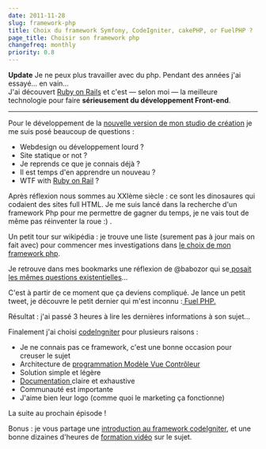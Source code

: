 ```yaml
---
date: 2011-11-28
slug: framework-php
title: Choix du framework Symfony, CodeIgniter, cakePHP, or FuelPHP ?
page_title: Choisir son framework php
changefreq: monthly
priority: 0.8
---
```


__Update__ Je ne peux plus travailler avec du php. Pendant des années j'ai essayé… en vain… <br>
J'ai découvert [Ruby on Rails](https://github.com/flexbox) et c'est — selon moi — la meilleure technologie pour faire __sérieusement du développement Front-end__.

---

Pour le développement de la [nouvelle version de mon studio de création](https://archive.davidl.fr) je me suis posé beaucoup de questions :

- Webdesign ou développement lourd ?
- Site statique or not ?
- Je reprends ce que je connais déjà ?
- Il est temps d'en apprendre un nouveau ?
- WTF with [Ruby on Rail](http://fr.wikipedia.org/wiki/Ruby_on_Rails) ?

Après réflexion nous sommes au XXIème siècle : ce sont les dinosaures qui codaient des sites full HTML. Je me suis lancé dans la recherche d'un framework Php pour me permettre de gagner du temps, je ne vais tout de même pas réinventer la roue :) .

Un petit tour sur wikipédia : je trouve une liste (surement pas à jour mais on fait avec) pour commencer mes investigations dans [le choix de mon framework php](http://fr.wikipedia.org/wiki/Liste_de_frameworks_PHP).

Je retrouve dans mes bookmarks une réflexion de @babozor qui se[ posait les mêmes questions existentielles](http://www.travailleursduweb.com/2008/04/29/le-difficile-choix-dun-framework-php.html)…

C'est à partir de ce moment que ça deviens compliqué.
Je lance un petit tweet, je découvre le petit dernier qui m'est inconnu :[ Fuel PHP.](http://fuelphp.com/)

Résultat : j'ai passé 3 heures à lire les dernières informations à son sujet…

Finalement j'ai choisi [codeIngniter](http://codeIngniter.com) pour plusieurs raisons :

- Je ne connais pas ce framework, c'est une bonne occasion pour creuser le sujet
- Architecture de [programmation Modèle Vue Contrôleur](http://fr.wikipedia.org/wiki/Mod%C3%A8le-Vue-Contr%C3%B4leur)
- Solution simple et légère
- [Documentation ](http://www.codeigniter.fr/user_guide/)claire et exhaustive
- Communauté est importante
- J'aime bien leur logo (comme quoi le marketing ça fonctionne)

La suite au prochain épisode !

Bonus : je vous partage une [introduction au framework codeIgniter](http://www.siteduzero.com/tutoriel-3-370694-codeigniter-le-framework-au-service-des-zeros.html), et une bonne dizaines d'heures de [formation vidéo](http://net.tutsplus.com/sessions/codeigniter-from-scratch/) sur le sujet.
